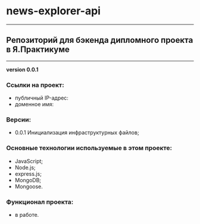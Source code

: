 # news-explorer-api
______________________

## Репозиторий для бэкенда дипломного проекта в Я.Практикуме 
______________________

__version 0.0.1__

### Ссылки на проект:

- публичный IP-адрес: 
- доменное имя: 

### Версии:

- 0.0.1 Инициализация инфраструктурных файлов;

### Основные технологии используемые в этом проекте:

- JavaScript;
- Node.js;
- express.js;
- MongoDB;
- Mongoose.

### Функционал проекта:

- в работе.
